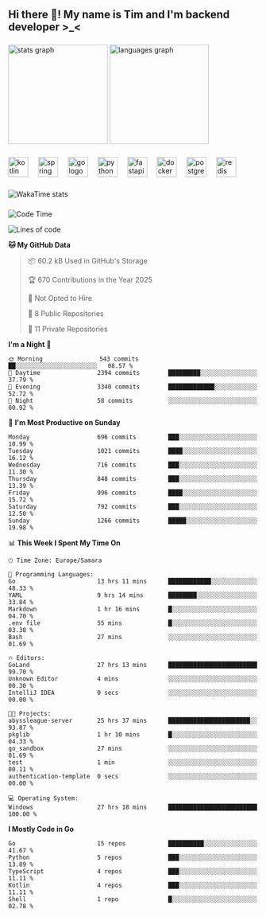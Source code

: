 <h2 align="left">Hi there 👋! My name is Tim and I'm backend developer >_<</h2>

###

<div align="left">
  <img src="https://github-readme-stats-qilm.vercel.app/api?username=intezya&hide_title=false&hide_rank=false&show_icons=true&include_all_commits=true&count_private=true&disable_animations=false&theme=omni&locale=en&hide_border=true&order=1&show=prs_merged&hide=issues" height="200" alt="stats graph"  />
  <img src="https://github-readme-stats-qilm.vercel.app/api/top-langs?username=intezya&locale=en&hide_title=false&layout=donut&langs_count=5&theme=omni&hide_border=true&order=2&exclude_repo=github-readme-stats&hide=mako" height="200" alt="languages graph"  />
</div>

###

<div align="left">
  <img src="https://img.shields.io/badge/Kotlin-7F52FF?logo=kotlin&logoColor=white&style=for-the-badge" height="40" alt="kotlin logo"  />
  <img width="12" />
  <img src="https://img.shields.io/badge/Spring-6DB33F?logo=spring&logoColor=black&style=for-the-badge" height="40" alt="spring logo"  />
  <img width="12" />
  <img src="https://img.shields.io/badge/Go-00ADD8?logo=go&logoColor=white&style=for-the-badge" height="40" alt="go logo"  />
  <img width="12" />
  <img src="https://img.shields.io/badge/Python-3776AB?logo=python&logoColor=white&style=for-the-badge" height="40" alt="python logo"  />
  <img width="12" />
  <img src="https://img.shields.io/badge/FastAPI-009688?logo=fastapi&logoColor=white&style=for-the-badge" height="40" alt="fastapi logo"  />
  <img width="12" />
  <img src="https://img.shields.io/badge/Docker-2496ED?logo=docker&logoColor=white&style=for-the-badge" height="40" alt="docker logo"  />
  <img width="12" />
  <img src="https://img.shields.io/badge/PostgreSQL-4169E1?logo=postgresql&logoColor=white&style=for-the-badge" height="40" alt="postgresql logo"  />
  <img width="12" />
  <img src="https://img.shields.io/badge/Redis-DC382D?logo=redis&logoColor=white&style=for-the-badge" height="40" alt="redis logo"  />
</div>

###

<picture>
	<source
		srcset="https://github-readme-stats-qilm.vercel.app/api/wakatime?username=intezya&theme=omni&layout=compact&hide_border=true"
		media="(prefers-color-scheme: dark)%2C (prefers-color-scheme: no-preference)"
	/>
	<img alt="WakaTime stats" src="https://github-readme-stats-qilm.vercel.app/api/wakatime?username=intezya&theme=omni&layout=compact&hide_border=true&"/>
</picture>

###

<!--START_SECTION:waka-->
![Code Time](http://img.shields.io/badge/Code%20Time-800%20hrs%2031%20mins-blue)

![Lines of code](https://img.shields.io/badge/From%20Hello%20World%20I%27ve%20Written-949.7%20thousand%20lines%20of%20code-blue)

**🐱 My GitHub Data** 

> 📦 60.2 kB Used in GitHub's Storage 
 > 
> 🏆 670 Contributions in the Year 2025
 > 
> 🚫 Not Opted to Hire
 > 
> 📜 8 Public Repositories 
 > 
> 🔑 11 Private Repositories 
 > 
**I'm a Night 🦉** 

```text
🌞 Morning                543 commits         ██░░░░░░░░░░░░░░░░░░░░░░░   08.57 % 
🌆 Daytime                2394 commits        █████████░░░░░░░░░░░░░░░░   37.79 % 
🌃 Evening                3340 commits        █████████████░░░░░░░░░░░░   52.72 % 
🌙 Night                  58 commits          ░░░░░░░░░░░░░░░░░░░░░░░░░   00.92 % 
```
📅 **I'm Most Productive on Sunday** 

```text
Monday                   696 commits         ███░░░░░░░░░░░░░░░░░░░░░░   10.99 % 
Tuesday                  1021 commits        ████░░░░░░░░░░░░░░░░░░░░░   16.12 % 
Wednesday                716 commits         ███░░░░░░░░░░░░░░░░░░░░░░   11.30 % 
Thursday                 848 commits         ███░░░░░░░░░░░░░░░░░░░░░░   13.39 % 
Friday                   996 commits         ████░░░░░░░░░░░░░░░░░░░░░   15.72 % 
Saturday                 792 commits         ███░░░░░░░░░░░░░░░░░░░░░░   12.50 % 
Sunday                   1266 commits        █████░░░░░░░░░░░░░░░░░░░░   19.98 % 
```


📊 **This Week I Spent My Time On** 

```text
🕑︎ Time Zone: Europe/Samara

💬 Programming Languages: 
Go                       13 hrs 11 mins      ████████████░░░░░░░░░░░░░   48.33 % 
YAML                     9 hrs 14 mins       ████████░░░░░░░░░░░░░░░░░   33.84 % 
Markdown                 1 hr 16 mins        █░░░░░░░░░░░░░░░░░░░░░░░░   04.70 % 
.env file                55 mins             █░░░░░░░░░░░░░░░░░░░░░░░░   03.38 % 
Bash                     27 mins             ░░░░░░░░░░░░░░░░░░░░░░░░░   01.69 % 

🔥 Editors: 
GoLand                   27 hrs 13 mins      █████████████████████████   99.70 % 
Unknown Editor           4 mins              ░░░░░░░░░░░░░░░░░░░░░░░░░   00.30 % 
IntelliJ IDEA            0 secs              ░░░░░░░░░░░░░░░░░░░░░░░░░   00.00 % 

🐱‍💻 Projects: 
abyssleague-server       25 hrs 37 mins      ███████████████████████░░   93.87 % 
pkglib                   1 hr 10 mins        █░░░░░░░░░░░░░░░░░░░░░░░░   04.33 % 
go_sandbox               27 mins             ░░░░░░░░░░░░░░░░░░░░░░░░░   01.69 % 
test                     1 min               ░░░░░░░░░░░░░░░░░░░░░░░░░   00.11 % 
authentication-template  0 secs              ░░░░░░░░░░░░░░░░░░░░░░░░░   00.00 % 

💻 Operating System: 
Windows                  27 hrs 18 mins      █████████████████████████   100.00 % 
```

**I Mostly Code in Go** 

```text
Go                       15 repos            ██████████░░░░░░░░░░░░░░░   41.67 % 
Python                   5 repos             ███░░░░░░░░░░░░░░░░░░░░░░   13.89 % 
TypeScript               4 repos             ███░░░░░░░░░░░░░░░░░░░░░░   11.11 % 
Kotlin                   4 repos             ███░░░░░░░░░░░░░░░░░░░░░░   11.11 % 
Shell                    1 repo              █░░░░░░░░░░░░░░░░░░░░░░░░   02.78 % 
```




<!--END_SECTION:waka-->
